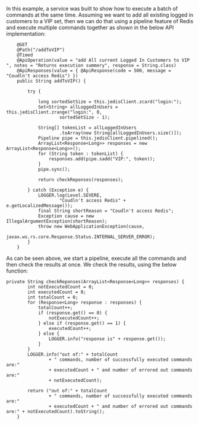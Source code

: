 In this example, a service was built to show how to execute a batch of commands at the same time. Assuming we want to add all existing logged in customers to a VIP set, then we can do that using a pipeline feature of Redis and execute multiple commands together as shown in the below API implementation:


````
    @GET
	@Path("/addToVIP")
	@Timed
	@ApiOperation(value = "add All current Logged In Customers to VIP ", notes = "Returns execution summery", response = String.class)
	@ApiResponses(value = { @ApiResponse(code = 500, message = "Coudln't access Redis") })
	public String addToVIP() {

		try {
			
			long sortedSetSize = this.jedisClient.zcard("login:");
			Set<String> allLoggedInUsers = this.jedisClient.zrange("login:", 0,
					sortedSetSize - 1);

			String[] tokenList = allLoggedInUsers
					.toArray(new String[allLoggedInUsers.size()]);
			Pipeline pipe = this.jedisClient.pipelined();
			ArrayList<Response<Long>> responses = new ArrayList<Response<Long>>();
			for (String token : tokenList) {
				responses.add(pipe.sadd("VIP:", token));
			}
			pipe.sync();

			return checkReponses(responses);

		} catch (Exception e) {
			LOGGER.log(Level.SEVERE,
					"Coudln't access Redis" + e.getLocalizedMessage());
			final String shortReason = "Coudln't access Redis";
			Exception cause = new IllegalArgumentException(shortReason);
			throw new WebApplicationException(cause,
					javax.ws.rs.core.Response.Status.INTERNAL_SERVER_ERROR);
		}
	}
````


As can be seen above, we start a pipeline, execute all the commands and then check the results at once. We check the results, using the below function:

````
private String checkReponses(ArrayList<Response<Long>> responses) {
		int notExecutedCount = 0;
		int executedCount = 0;
		int totalCount = 0;
		for (Response<Long> response : responses) {
			totalCount++;
			if (response.get() == 0) {
				notExecutedCount++;
			} else if (response.get() == 1) {
				executedCount++;
			} else {
				LOGGER.info("response is" + response.get());
			}
		}
		LOGGER.info("out of:" + totalCount
				+ " commands, number of successfully executed commands are:"
				+ executedCount + " and number of errored out commands are:"
				+ notExecutedCount);

		return ("out of:" + totalCount
				+ " commands, number of successfully executed commands are:"
				+ executedCount + " and number of errored out commands are:" + notExecutedCount).toString();
	}
````
